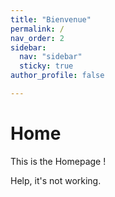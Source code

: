 ```yaml
---
title: "Bienvenue"
permalink: /
nav_order: 2
sidebar:
  nav: "sidebar"
  sticky: true
author_profile: false

---
```


# Home

This is the Homepage !

Help, it's not working.

